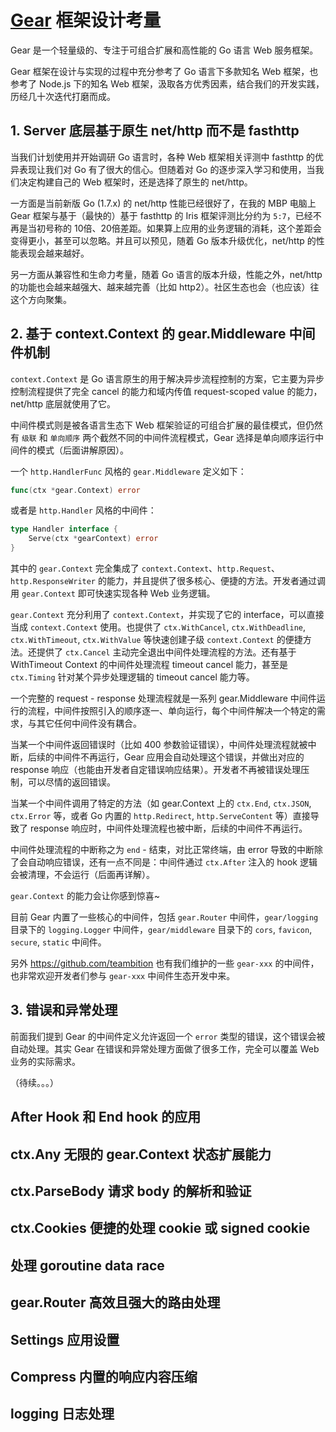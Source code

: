 # [Gear](https://github.com/teambition/gear) 框架设计考量

Gear 是一个轻量级的、专注于可组合扩展和高性能的 Go 语言 Web 服务框架。

Gear 框架在设计与实现的过程中充分参考了 Go 语言下多款知名 Web 框架，也参考了 Node.js 下的知名 Web 框架，汲取各方优秀因素，结合我们的开发实践，历经几十次迭代打磨而成。

## 1. Server 底层基于原生 net/http 而不是 fasthttp

当我们计划使用并开始调研 Go 语言时，各种 Web 框架相关评测中 fasthttp 的优异表现让我们对 Go 有了很大的信心。但随着对 Go 的逐步深入学习和使用，当我们决定构建自己的 Web 框架时，还是选择了原生的 net/http。

一方面是当前新版 Go (1.7.x) 的 net/http 性能已经很好了，在我的 MBP 电脑上 Gear 框架与基于（最快的）基于 fasthttp 的 Iris 框架评测比分约为 `5:7`，已经不再是当初号称的 10倍、20倍差距。如果算上应用的业务逻辑的消耗，这个差距会变得更小，甚至可以忽略。并且可以预见，随着 Go 版本升级优化，net/http 的性能表现会越来越好。

另一方面从兼容性和生命力考量，随着 Go 语言的版本升级，性能之外，net/http 的功能也会越来越强大、越来越完善（比如 http2）。社区生态也会（也应该）往这个方向聚集。

## 2. 基于 context.Context 的 gear.Middleware 中间件机制

`context.Context` 是 Go 语言原生的用于解决异步流程控制的方案，它主要为异步控制流程提供了完全 cancel 的能力和域内传值 request-scoped value 的能力，net/http 底层就使用了它。

中间件模式则是被各语言生态下 Web 框架验证的可组合扩展的最佳模式，但仍然有 `级联` 和 `单向顺序` 两个截然不同的中间件流程模式，Gear 选择是单向顺序运行中间件的模式（后面讲解原因）。

一个 `http.HandlerFunc` 风格的 `gear.Middleware` 定义如下：

```go
func(ctx *gear.Context) error
```

或者是 `http.Handler` 风格的中间件：

```go
type Handler interface {
	Serve(ctx *gearContext) error
}
```

其中的 `gear.Context` 完全集成了 `context.Context`、`http.Request`、`http.ResponseWriter` 的能力，并且提供了很多核心、便捷的方法。开发者通过调用 `gear.Context` 即可快速实现各种 Web 业务逻辑。

`gear.Context` 充分利用了 `context.Context`，并实现了它的 interface，可以直接当成 `context.Context` 使用。也提供了 `ctx.WithCancel`, `ctx.WithDeadline`, `ctx.WithTimeout`, `ctx.WithValue` 等快速创建子级 `context.Context` 的便捷方法。还提供了 `ctx.Cancel` 主动完全退出中间件处理流程的方法。还有基于 WithTimeout Context 的中间件处理流程 timeout cancel 能力，甚至是 `ctx.Timing` 针对某个异步处理逻辑的 timeout cancel 能力等。

一个完整的 request - response 处理流程就是一系列 gear.Middleware 中间件运行的流程，中间件按照引入的顺序逐一、单向运行，每个中间件解决一个特定的需求，与其它任何中间件没有耦合。

当某一个中间件返回错误时（比如 400 参数验证错误），中间件处理流程就被中断，后续的中间件不再运行，Gear 应用会自动处理这个错误，并做出对应的 response 响应（也能由开发者自定错误响应结果）。开发者不再被错误处理压制，可以尽情的返回错误。

当某一个中间件调用了特定的方法（如 gear.Context 上的 `ctx.End`, `ctx.JSON`, `ctx.Error` 等，或者 Go 内置的 `http.Redirect`, `http.ServeContent` 等）直接导致了 response 响应时，中间件处理流程也被中断，后续的中间件不再运行。

中间件处理流程的中断称之为 `end` - 结束，对比正常终端，由 error 导致的中断除了会自动响应错误，还有一点不同是：中间件通过 `ctx.After` 注入的 hook 逻辑会被清理，不会运行（后面再详解）。

`gear.Context` 的能力会让你感到惊喜~

目前 Gear 内置了一些核心的中间件，包括 `gear.Router` 中间件，`gear/logging` 目录下的 `logging.Logger` 中间件，`gear/middleware` 目录下的 `cors`, `favicon`, `secure`, `static` 中间件。

另外 https://github.com/teambition 也有我们维护的一些 `gear-xxx` 的中间件，也非常欢迎开发者们参与 `gear-xxx` 中间件生态开发中来。

## 3. 错误和异常处理

前面我们提到 Gear 的中间件定义允许返回一个 `error` 类型的错误，这个错误会被自动处理。其实 Gear 在错误和异常处理方面做了很多工作，完全可以覆盖 Web 业务的实际需求。

（待续。。。）

## After Hook 和 End hook 的应用

## ctx.Any 无限的 gear.Context 状态扩展能力

## ctx.ParseBody 请求 body 的解析和验证

## ctx.Cookies 便捷的处理 cookie 或 signed cookie

## 处理 goroutine data race

## gear.Router 高效且强大的路由处理

## Settings 应用设置

## Compress 内置的响应内容压缩

## logging 日志处理